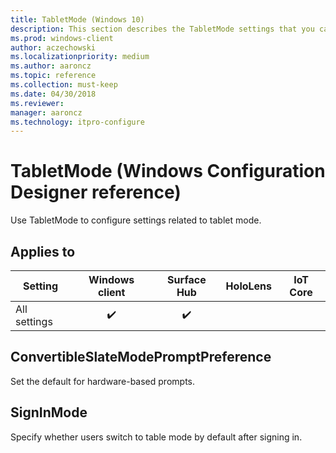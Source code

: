 ```yaml
---
title: TabletMode (Windows 10)
description: This section describes the TabletMode settings that you can configure in provisioning packages for Windows 10 using Windows Configuration Designer.
ms.prod: windows-client
author: aczechowski
ms.localizationpriority: medium
ms.author: aaroncz
ms.topic: reference
ms.collection: must-keep
ms.date: 04/30/2018
ms.reviewer: 
manager: aaroncz
ms.technology: itpro-configure
---
```


# TabletMode (Windows Configuration Designer reference)

Use TabletMode to configure settings related to tablet mode.

## Applies to

| Setting   | Windows client | Surface Hub | HoloLens | IoT Core |
| --- | :---: | :---: | :---: | :---: |
| All settings | ✔️ | ✔️ |  |  |

## ConvertibleSlateModePromptPreference

Set the default for hardware-based prompts. 

## SignInMode

Specify whether users switch to table mode by default after signing in.
